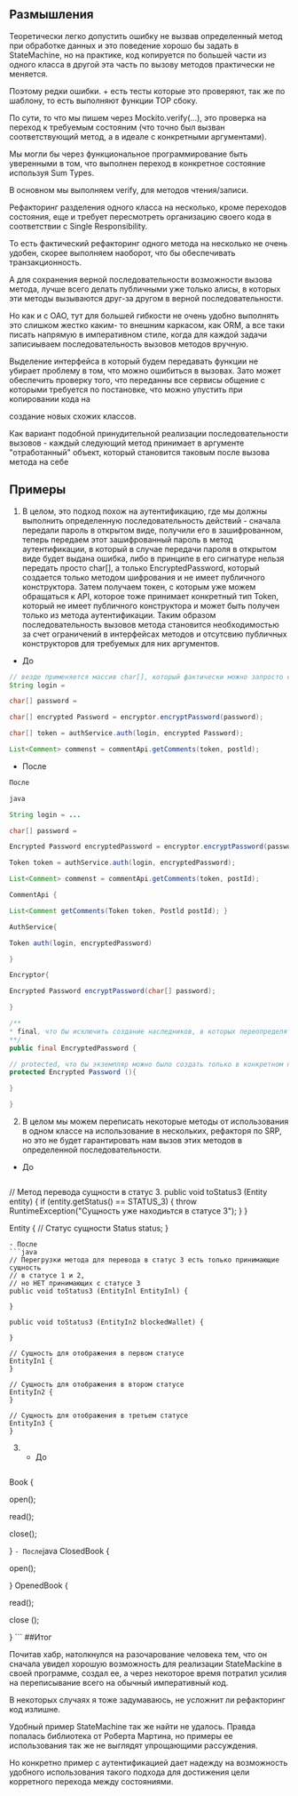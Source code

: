 ## Размышления

Теоретически легко допустить ошибку не вызвав определенный метод при обработке данных и это поведение хорошо бы задать в StateMachine, но на практике, код копируется по большей части из одного класса в другой эта часть по вызову методов практически не меняется.

Поэтому редки ошибки. + есть тесты которые это проверяют, так же по шаблону, то есть выполняют функции ТОР сбоку.

По сути, то что мы пишем через Mockito.verify(...), это проверка на переход к требуемым состояним (что точно был вызван соответствующий метод, а в идеале с конкретными аргументами).

Мы могли бы через функциональное программирование быть уверенными в том, что выполнен переход в конкретное состояние используя Sum Types.

В основном мы выполняем verify, для методов чтения/записи.

Рефакторинг разделения одного класса на несколько, кроме переходов состояния, еще и требует пересмотреть организацию своего кода в соответствии с Single Responsibility.

То есть фактический рефакторинг одного метода на несколько не очень удобен, скорее выполняем наоборот, что бы обеспечивать транзакционность.

А для сохранения верной последовательности возможности вызова метода, лучше всего делать публичными уже только алисы, в которых эти методы вызываются друг-за другом в верной последовательности.

Но как и с ОАО, тут для большей гибкости не очень удобно выполнять это слишком жестко каким- то внешним каркасом, как ORM, а все таки писать напрямую в императивном стиле, когда для каждой задачи записиываем последовательность вызовов методов вручную.

Выделение интерфейса в который будем передавать функции не убирает проблему в том, что можно ошибиться в вызовах. Зато может обеспечить проверку того, что переданны все сервисы общение с которыми требуется по постановке, что можно упустить при копировании кода на

создание новых схожих классов.

Как вариант подобной принудительной реализации последовательности вызовов - каждый следующий метод принимает в аргументе "отработанный" объект, который становится таковым после вызова метода на себе

## Примеры
1. В целом, это подход похож на аутентификацию, где мы должны выполнить определенную последовательность действий - сначала передали пароль в открытом виде, получили его в зашифрованном, теперь передаем этот зашифрованный пароль в метод аутентификации, в который в случае передачи пароля в открытом виде будет выдана ошибка, либо в принципе в его сигнатуре нельзя передать просто char[], а только EncryptedPassword, который создается только методом шифрования и не имеет публичного конструктора. Затем получаем токен, с которым уже можем обращаться к АРІ, которое тоже принимает конкретный тип Token, который не имеет публичного конструктора и может быть получен только из метода аутентификации. Таким образом последовательность вызовов метода становится необходимостью за счет ограничений в интерфейсах методов и отсутсвию публичных конструкторов для требуемых для них аргументов.
- До
```java
// везде применяется массив char[], который фактически можно запросто создать где угодно
String login =

char[] password =

char[] encrypted Password = encryptor.encryptPassword(password);

char[] token = authService.auth(login, encrypted Password);

List<Comment> commenst = commentApi.getComments(token, postld);
```
- После
```java
После

java

String login = ...

char[] password =

Encrypted Password encryptedPassword = encryptor.encryptPassword(password);

Token token = authService.auth(login, encryptedPassword);

List<Comment> commenst = commentApi.getComments(token, postId);

CommentApi {

List<Comment getComments(Token token, Postld postId); }

AuthService{

Token auth(login, encryptedPassword)

}

Encryptor{

Encrypted Password encryptPassword(char[] password);

}

/**
* final, что бы исключить создание наследников, в которых переопределят конструктор.
**/
public final EncryptedPassword {

// protected, что бы экземпляр можно было создать только в конкретном пакете, например в пакете еспryptor в класс Encryptor. В другом пакете создать класс будет нельзя, но можно будет вызвать метод Encryptor. encryptPassword(...), и получить экземпляр Encrypted Password, т.к. сам класс public.
protected Encrypted Password (){

}

}
```

2. В целом мы можем переписать некоторые методы от использования в одном классе на использование в нескольких, рефакторя по SRP, но это не будет гарантировать нам вызов этих методов в определенной последовательности.
- До
   ```java
// Метод перевода сущности в статус 3.
public void toStatus3 (Entity entity) {
  if (entity.getStatus() == STATUS_3) {
    throw RuntimeException("Сущность уже находиьтся в статусе 3");
  }
}

Entity {
  // Статус сущности
  Status status;
}
   ```
- После
```java
// Перегрузки метода для перевода в статус 3 есть только принимающие сущность
// в статусе 1 и 2,
// но НЕТ принимающих с статусе 3
public void toStatus3 (EntityInl EntityInl) {

}

public void toStatus3 (EntityIn2 blockedWallet) {

}

// Сущность для отображения в первом статусе
EntityIn1 {
}

// Сущность для отображения в втором статусе
EntityIn2 {
}

// Сущность для отображения в третьем статусе
EntityIn3 {
}
  ```

3.
   - До
     ```java
Book {

  open();

  read();

  close();

}
     ```
     - После
     ```java
ClosedBook {

  open();

}
OpenedBook {

  read();

  close ();

}
     ```
##Итог

Почитав хабр, натолкнулся на разочарование человека тем, что он сначала увидел хорошую возможность для реализации StateMackine в своей программе, создал ее, а через некоторое время потратил усилия на переписывание всего на обычный императивный код.

В некоторых случаях я тоже задумаваюсь, не усложнит ли рефакторинг код излишне.

Удобный пример StateMachine так же найти не удалось. Правда попалась библиотека от Роберта Мартина, но примеры ее использования так же не выглядят упрощающими рассуждения.

Но конкретно пример с аутентификацией дает надежду на возможность удобного использования такого подхода для достижения цели корретного перехода между состояниями.
